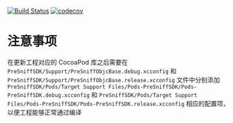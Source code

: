 
[![Build Status](https://travis-ci.org/pre-sniff/pre-sniff-objc.svg?branch=master)](https://travis-ci.org/pre-sniff/pre-sniff-objc) [![codecov](https://codecov.io/gh/pre-sniff/pre-sniff-objc/branch/master/graph/badge.svg)](https://codecov.io/gh/pre-sniff/pre-sniff-objc)


# 注意事项
在更新工程对应的 CocoaPod 库之后需要在 `PreSniffSDK/Support/PreSniffObjcBase.debug.xcconfig` 和 `PreSniffSDK/Support/PreSniffObjcBase.release.xcconfig` 文件中分别添加 `PreSniffSDK/Pods/Target Support Files/Pods-PreSniffSDK/Pods-PreSniffSDK.debug.xcconfig` 和 `PreSniffSDK/Pods/Target Support Files/Pods-PreSniffSDK/Pods-PreSniffSDK.release.xcconfig` 相应的配置项，以便工程能够正常通过编译
